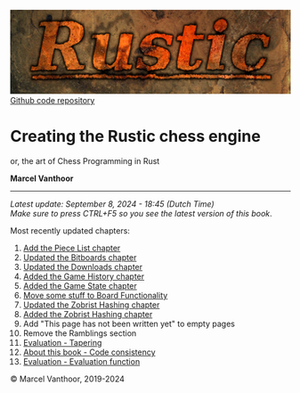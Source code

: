![Rustic Logo](../img/rustic-logo-web.jpg)
[Github code repository](https://github.com/mvanthoor/rustic)

# Creating the Rustic chess engine

or, the art of Chess Programming in Rust

__**Marcel Vanthoor**__<br /><hr />

_Latest update:  September 8, 2024 - 18:45 (Dutch Time)_<br />
_Make sure to press CTRL+F5 so you see the latest version of this book_.</br>

Most recently updated chapters:<br />
1. [Add the Piece List chapter](../board_representation/piece_list.md)
1. [Updated the Bitboards chapter](../board_representation/bitboards.md)
1. [Updated the Downloads chapter](../front_matter/downloads.md)
1. [Added the Game History chapter](../board_representation/game_history.md)
1. [Added the Game State chapter](../board_representation/game_state.md)
1. [Move some stuff to Board Functionality](../board_functionality/introduction.md)
1. [Updated the Zobrist Hashing chapter](../board_representation/zobrist_hashing.md)
1. [Added the Zobrist Hashing chapter](../board_representation/zobrist_hashing.md)
1. Add "This page has not been written yet" to empty pages<br />
1. Remove the Ramblings section<br />
1. [Evaluation - Tapering](../evaluation/tapering.md)
1. [About this book - Code consistency](../front_matter/about_book.md)
1. [Evaluation - Evaluation function](../evaluation/impl_eval.md)

© Marcel Vanthoor, 2019-2024